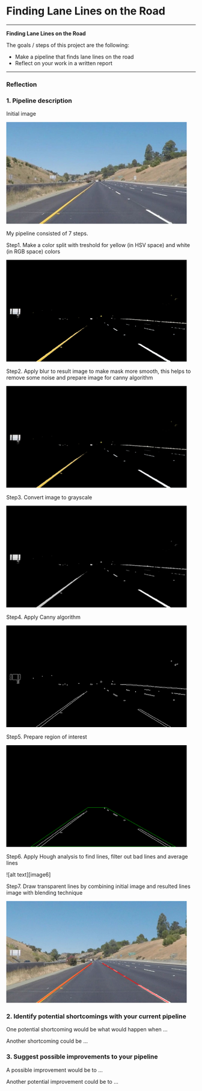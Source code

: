 # **Finding Lane Lines on the Road** 

---

**Finding Lane Lines on the Road**

The goals / steps of this project are the following:
* Make a pipeline that finds lane lines on the road
* Reflect on your work in a written report


[//]: # (Image References)
[sourceimg]: ./writeup_data/source.jpg
[image1]: ./writeup_data/step1.png
[image2]: ./writeup_data/step2.png
[image3]: ./writeup_data/step3.png
[image4]: ./writeup_data/step4.png
[image5]: ./writeup_data/step5.png
[image6.1]: ./writeup_data/step6.1.png
[image6.2]: ./writeup_data/step6.2.png
[image7]: ./writeup_data/step7.png

---

### Reflection

### 1. Pipeline description

Initial image

![alt text][sourceimg]

My pipeline consisted of 7 steps.

Step1. Make a color split with treshold for yellow (in HSV space) and white (in RGB space) colors

![alt text][image1]

Step2. Apply blur to result image to make mask more smooth, this helps to remove some noise and prepare image for canny algorithm

![alt text][image2]

Step3. Convert image to grayscale

![alt text][image3]

Step4. Apply Canny algorithm

![alt text][image4]

Step5. Prepare region of interest

![alt text][image5]

Step6. Apply Hough analysis to find lines, filter out bad lines and average lines

![alt text][image6]

Step7. Draw transparent lines by combining initial image and resulted lines image with blending technique

![alt text][image7]
### 2. Identify potential shortcomings with your current pipeline


One potential shortcoming would be what would happen when ... 

Another shortcoming could be ...


### 3. Suggest possible improvements to your pipeline

A possible improvement would be to ...

Another potential improvement could be to ...

